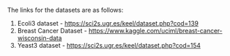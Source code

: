 The links for the datasets are as follows:
1. Ecoli3 dataset - https://sci2s.ugr.es/keel/dataset.php?cod=139
2. Breast Cancer Dataset - https://www.kaggle.com/uciml/breast-cancer-wisconsin-data
3. Yeast3 dataset - https://sci2s.ugr.es/keel/dataset.php?cod=154

